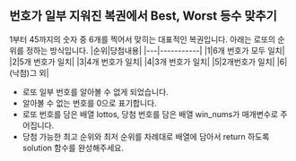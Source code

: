 번호가 일부 지워진 복권에서 Best, Worst 등수 맞추기
-----
1부터 45까지의 숫자 중 6개를 찍어서 맞히는 대표적인 복권입니다. 아래는 로또의 순위를 정하는 방식입니다.
|순위|당첨내용|
|---|-----------|
|1|6개 번호가 모두 일치|
|2|5개 번호가 일치|
|3|4개 번호가 일치|
|4|3개 번호가 일치|
|5|2개번호가 일치|
|6| (낙첨)그 외|

+ 로또 일부 번호를 알아볼 수 없게 되었습니다.
+ 알아볼 수 없는 번호를 0으로 표기합니다.
+ 로또 번호를 담은 배열 lottos, 당첨 번호를 담은 배열 win_nums가 매개변수로 주어집니다.
+ 당첨 가능한 최고 순위와 최저 순위를 차례대로 배열에 담아서 return 하도록 solution 함수를 완성해주세요.